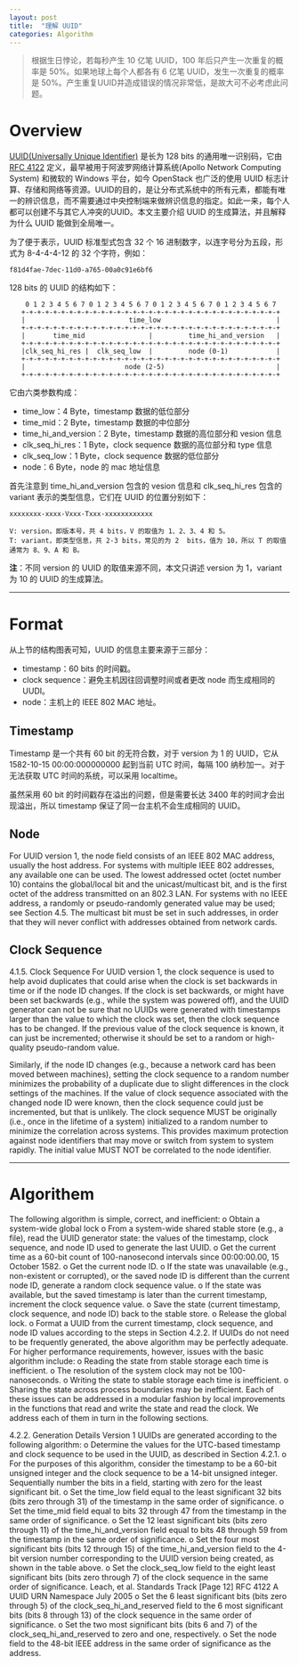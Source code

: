 ```yaml
---
layout: post
title:  "理解 UUID"
categories: Algorithm
---
```



> 根据生日悖论，若每秒产生 10 亿笔 UUID，100 年后只产生一次重复的概率是 50%。如果地球上每个人都各有 6 亿笔 UUID，发生一次重复的概率是 50%。产生重复UUID并造成错误的情况非常低，是故大可不必考虑此问题。

# Overview[UUID(Universally Unique Identifier)](https://en.wikipedia.org/wiki/Universally_unique_identifier) 是长为 128 bits 的通用唯一识别码，它由 [RFC 4122](https://www.ietf.org/rfc/rfc4122.txt) 定义，最早被用于阿波罗网络计算系统(Apollo Network Computing System) 和微软的 Windows 平台，如今 OpenStack 也广泛的使用 UUID 标志计算、存储和网络等资源。UUID的目的，是让分布式系统中的所有元素，都能有唯一的辨识信息，而不需要通过中央控制端来做辨识信息的指定。如此一来，每个人都可以创建不与其它人冲突的UUID。本文主要介绍 UUID 的生成算法，并且解释为什么 UUID 能做到全局唯一。

为了便于表示，UUID 标准型式包含 32 个 16 进制数字，以连字号分为五段，形式为 8\-4\-4\-4\-12 的 32 个字符，例如：

~~~
f81d4fae-7dec-11d0-a765-00a0c91e6bf6
~~~
128 bits 的 UUID 的结构如下：
~~~    0 1 2 3 4 5 6 7 0 1 2 3 4 5 6 7 0 1 2 3 4 5 6 7 0 1 2 3 4 5 6 7   +-+-+-+-+-+-+-+-+-+-+-+-+-+-+-+-+-+-+-+-+-+-+-+-+-+-+-+-+-+-+-+-+   |                          time_low                             |   +-+-+-+-+-+-+-+-+-+-+-+-+-+-+-+-+-+-+-+-+-+-+-+-+-+-+-+-+-+-+-+-+   |       time_mid                |         time_hi_and_version   |   +-+-+-+-+-+-+-+-+-+-+-+-+-+-+-+-+-+-+-+-+-+-+-+-+-+-+-+-+-+-+-+-+   |clk_seq_hi_res |  clk_seq_low  |         node (0-1)            |   +-+-+-+-+-+-+-+-+-+-+-+-+-+-+-+-+-+-+-+-+-+-+-+-+-+-+-+-+-+-+-+-+   |                         node (2-5)                            |   +-+-+-+-+-+-+-+-+-+-+-+-+-+-+-+-+-+-+-+-+-+-+-+-+-+-+-+-+-+-+-+-+
~~~


它由六类参数构成：

- time_low：4 Byte，timestamp 数据的低位部分
- time_mid：2 Byte，timestamp 数据的中位部分
- time_hi_and_version：2 Byte，timestamp 数据的高位部分和 vesion 信息
- clk_seq_hi_res：1 Byte，clock sequence 数据的高位部分和 type 信息
- clk_seq_low：1 Byte，clock sequence 数据的低位部分
- node：6 Byte，node 的 mac 地址信息

首先注意到 time_hi_and_version 包含的 vesion 信息和 clk_seq_hi_res 包含的 variant 表示的类型信息，它们在 UUID 的位置分别如下：

~~~
xxxxxxxx-xxxx-Vxxx-Txxx-xxxxxxxxxxxx

V: version，即版本号，共 4 bits，V 的取值为 1、2、3、4 和 5。
T: variant，即类型信息，共 2-3 bits，常见的为 2  bits，值为 10，所以 T 的取值通常为 8、9、A 和 B。
~~~

__注__：不同 version 的 UUID 的取值来源不同，本文只讲述 version 为 1，variant 为 10 的 UUID 的生成算法。

--------

# Format

从上节的结构图表可知，UUID 的信息主要来源于三部分：

- timestamp：60 bits 的时间戳。
- clock sequence：避免主机因往回调整时间或者更改 node 而生成相同的 UUDI。
- node：主机上的 IEEE 802 MAC 地址。

## Timestamp

Timestamp 是一个共有 60 bit 的无符合数，对于 version 为 1 的 UUID，它从 1582-10-15 00:00:000000000 起到当前 UTC 时间，每隔 100 纳秒加一。对于无法获取 UTC 时间的系统，可以采用 localtime。

虽然采用 60 bit 的时间戳存在溢出的问题，但是需要长达 3400 年的时间才会出现溢出，所以 timestamp 保证了同一台主机不会生成相同的 UUID。

## Node

For UUID version 1, the node field consists of an IEEE 802 MAC   address, usually the host address.  For systems with multiple IEEE   802 addresses, any available one can be used.  The lowest addressed   octet (octet number 10) contains the global/local bit and the   unicast/multicast bit, and is the first octet of the address   transmitted on an 802.3 LAN.   For systems with no IEEE address, a randomly or pseudo-randomly   generated value may be used; see Section 4.5.  The multicast bit must   be set in such addresses, in order that they will never conflict with   addresses obtained from network cards.

## Clock Sequence

4.1.5.  Clock Sequence   For UUID version 1, the clock sequence is used to help avoid   duplicates that could arise when the clock is set backwards in time   or if the node ID changes.   If the clock is set backwards, or might have been set backwards   (e.g., while the system was powered off), and the UUID generator can   not be sure that no UUIDs were generated with timestamps larger than   the value to which the clock was set, then the clock sequence has to   be changed.  If the previous value of the clock sequence is known, it   can just be incremented; otherwise it should be set to a random or   high-quality pseudo-random value.

Similarly, if the node ID changes (e.g., because a network card has   been moved between machines), setting the clock sequence to a random   number minimizes the probability of a duplicate due to slight   differences in the clock settings of the machines.  If the value of   clock sequence associated with the changed node ID were known, then   the clock sequence could just be incremented, but that is unlikely.   The clock sequence MUST be originally (i.e., once in the lifetime of   a system) initialized to a random number to minimize the correlation   across systems.  This provides maximum protection against node   identifiers that may move or switch from system to system rapidly.   The initial value MUST NOT be correlated to the node identifier.--------------

# Algorithem

The following algorithm is simple, correct, and inefficient:   o  Obtain a system-wide global lock   o  From a system-wide shared stable store (e.g., a file), read the      UUID generator state: the values of the timestamp, clock sequence,      and node ID used to generate the last UUID.   o  Get the current time as a 60-bit count of 100-nanosecond intervals      since 00:00:00.00, 15 October 1582.   o  Get the current node ID.   o  If the state was unavailable (e.g., non-existent or corrupted), or      the saved node ID is different than the current node ID, generate      a random clock sequence value.   o  If the state was available, but the saved timestamp is later than      the current timestamp, increment the clock sequence value.   o  Save the state (current timestamp, clock sequence, and node ID)      back to the stable store.   o  Release the global lock.   o  Format a UUID from the current timestamp, clock sequence, and node      ID values according to the steps in Section 4.2.2.   If UUIDs do not need to be frequently generated, the above algorithm   may be perfectly adequate.  For higher performance requirements,   however, issues with the basic algorithm include:   o  Reading the state from stable storage each time is inefficient.   o  The resolution of the system clock may not be 100-nanoseconds.   o  Writing the state to stable storage each time is inefficient.   o  Sharing the state across process boundaries may be inefficient.   Each of these issues can be addressed in a modular fashion by local   improvements in the functions that read and write the state and read   the clock.  We address each of them in turn in the following   sections.4.2.2.  Generation Details   Version 1 UUIDs are generated according to the following algorithm:   o  Determine the values for the UTC-based timestamp and clock      sequence to be used in the UUID, as described in Section 4.2.1.   o  For the purposes of this algorithm, consider the timestamp to be a      60-bit unsigned integer and the clock sequence to be a 14-bit      unsigned integer.  Sequentially number the bits in a field,      starting with zero for the least significant bit.   o  Set the time_low field equal to the least significant 32 bits      (bits zero through 31) of the timestamp in the same order of      significance.   o  Set the time_mid field equal to bits 32 through 47 from the      timestamp in the same order of significance.   o  Set the 12 least significant bits (bits zero through 11) of the      time_hi_and_version field equal to bits 48 through 59 from the      timestamp in the same order of significance.   o  Set the four most significant bits (bits 12 through 15) of the      time_hi_and_version field to the 4-bit version number      corresponding to the UUID version being created, as shown in the      table above.   o  Set the clock_seq_low field to the eight least significant bits      (bits zero through 7) of the clock sequence in the same order of      significance.Leach, et al.               Standards Track                    [Page 12]
RFC 4122                  A UUID URN Namespace                 July 2005   o  Set the 6 least significant bits (bits zero through 5) of the      clock_seq_hi_and_reserved field to the 6 most significant bits      (bits 8 through 13) of the clock sequence in the same order of      significance.   o  Set the two most significant bits (bits 6 and 7) of the      clock_seq_hi_and_reserved to zero and one, respectively.   o  Set the node field to the 48-bit IEEE address in the same order of      significance as the address.